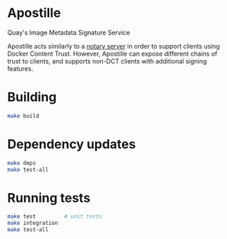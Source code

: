 # Apostille

Quay's Image Metadata Signature Service

Apostille acts similarly to a [notary server](https://github.com/docker/notary) in order to support clients using Docker
Content Trust. However, Apostille can expose different chains of trust to clients, and supports non-DCT clients with
additional signing features.

# Building

```bash
make build
```

# Dependency updates

```bash
make deps
make test-all
```

# Running tests

```bash
make test         # unit tests
make integration
make test-all
```
